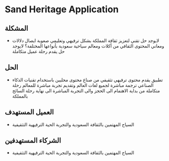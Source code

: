 # Sand Heritage Application

## المشكلة

- لایوجد حل تقني لتعزیز ثقافة المملکة بشکل ترفیهي وتعلیمي
    صعوبة ایصال دلالات ومعاني المحتوى الثقافي من أکلات ومعالم سیاحیة سعودیة بأنواعها المختلفة؟
    لایوجد حل یقدم رحلة عمیل متکاملة

## الحل

- تطبیق یقدم محتوى ترفیهي تثقیفي من صناع محتوى محلیین
باستخدام تقنیات الذکاء الصناعي ترجمة مباشرة لجمیع لغات العالم وتقدیم تجربة مباشرة للمعالم
رحلة متکاملة من بدایة الاهتمام الی الحجز والی التجربة المباشرة الی نهایة رحلة السائح بالمملکة

## العمیل المستهدف

- السیاح المهتمین بالثقافة السعودیة والتجربة الحیة الترفیهیة التثقیفیة

## الشركاء المستهدفين

- السیاح المهتمین بالثقافة السعودیة والتجربة الحیة الترفیهیة التثقیفیة
